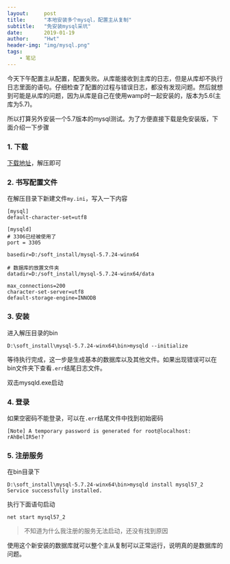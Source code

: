 ```yaml
---
layout:     post
title:      "本地安装多个mysql，配置主从复制"
subtitle:   "免安装mysql采坑"
date:       2019-01-19
author:     "Hwt"
header-img: "img/mysql.png"
tags:
    - 笔记
---
```


今天下午配置主从配置，配置失败。从库能接收到主库的日志，但是从库却不执行日志里面的语句。仔细检查了配置的过程与错误日志，都没有发现问题。然后就想到可能是从库的问题，因为从库是自己在使用wamp时一起安装的，版本为5.6(主库为5.7)。


所以打算另外安装一个5.7版本的mysql测试。为了方便直接下载是免安装版，下面介绍一下步骤

### 1. 下载
[下载地址](https://dev.mysql.com/downloads/mysql/5.7.html#downloads)，解压即可

### 2. 书写配置文件
在解压目录下新建文件`my.ini`，写入一下内容
```text
[mysql]
default-character-set=utf8

[mysqld]
# 3306已经被使用了
port = 3305

basedir=D:/soft_install/mysql-5.7.24-winx64

# 数据库的放置文件夹
datadir=D:/soft_install/mysql-5.7.24-winx64/data

max_connections=200
character-set-server=utf8
default-storage-engine=INNODB
```

### 3. 安装
进入解压目录的bin
```text
D:\soft_install\mysql-5.7.24-winx64\bin>mysqld --initialize
```
等待执行完成，这一步是生成基本的数据库以及其他文件。如果出现错误可以在bin文件夹下查看`.err`结尾日志文件。

双击mysqld.exe启动
### 4. 登录
如果空密码不能登录，可以在`.err`结尾文件中找到初始密码

```text
[Note] A temporary password is generated for root@localhost: rAhBelIR5e!?
```


### 5. 注册服务
在bin目录下
```text
D:\soft_install\mysql-5.7.24-winx64\bin>mysqld install mysql57_2
Service successfully installed.
```
执行下面语句启动
```text
net start mysql57_2
```

> 不知道为什么我注册的服务无法启动，还没有找到原因

使用这个新安装的数据库就可以整个主从复制可以正常运行，说明真的是数据库的问题。